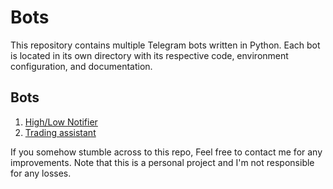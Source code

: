 # Bots

This repository contains multiple Telegram bots written in Python. Each bot is located in its own directory with its respective code, environment configuration, and documentation.

## Bots

1. [High/Low Notifier](high_low_bot/README.md)
2. [Trading assistant](trade_assistant/README.md)

If you somehow stumble across to this repo,
Feel free to contact me for any improvements.
Note that this is a personal project and I'm not responsible for any losses.